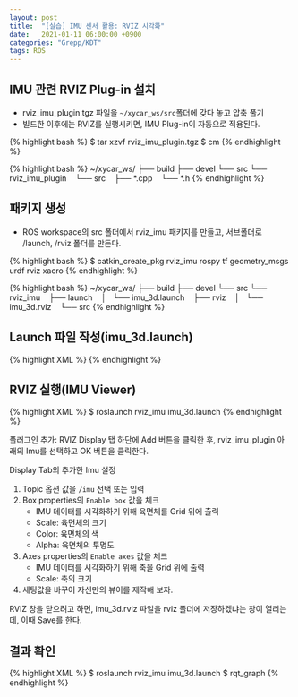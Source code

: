 ```yaml
---
layout: post
title:  "[실습] IMU 센서 활용: RVIZ 시각화"
date:   2021-01-11 06:00:00 +0900
categories: "Grepp/KDT"
tags: ROS
---
```


## IMU 관련 RVIZ Plug-in 설치

- rviz_imu_plugin.tgz 파일을 `~/xycar_ws/src`폴더에 갖다 놓고 압축 풀기
- 빌드한 이후에는 RVIZ를 실행시키면, IMU Plug-in이 자동으로 적용된다.

{% highlight bash %}
$ tar xzvf rviz_imu_plugin.tgz
$ cm
{% endhighlight %}

{% highlight bash %}
~/xycar_ws/
├── build
├── devel
└── src
    └── rviz_imu_plugin
        └── src
            ├── *.cpp
            └── *.h
{% endhighlight %}



## 패키지 생성

- ROS workspace의 src 폴더에서 rviz_imu 패키지를 만들고, 서브폴더로 /launch, /rviz 폴더를 만든다.

{% highlight bash %}
$ catkin_create_pkg rviz_imu rospy tf geometry_msgs urdf rviz xacro
{% endhighlight %}

{% highlight bash %}
~/xycar_ws/
├── build
├── devel
└── src
    └── rviz_imu
        ├── launch
        │   └── imu_3d.launch
        ├── rviz
        │   └── imu_3d.rviz
        └── src
{% endhighlight %}



## Launch 파일 작성(imu_3d.launch)

{% highlight XML %}
<launch>
    <!-- rviz display -->
    <node name="rviz_visualizer" pkg="rviz" type="rviz" required="true"
          args="-d $(find rviz_imu)/rviz/imu_3d.rviz" />
    <node pkg="xycar_imu" type="9dof_imu_node.py" name="xycar_imu" output="screen">
        <param name="rviz_mode" type="string" value="false" />
    </node>
</launch>
{% endhighlight %}



## RVIZ 실행(IMU Viewer)

{% highlight XML %}
$ roslaunch rviz_imu imu_3d.launch
{% endhighlight %}

플러그인 추가: RVIZ Display 탭 하단에 Add 버튼을 클릭한 후, rviz_imu_plugin 아래의 Imu를 선택하고 OK 버튼을 클릭한다.

Display Tab의 추가한 Imu 설정
1. Topic 옵션 값을 `/imu` 선택 또는 입력
2. Box properties의 `Enable box` 값을 체크
    - IMU 데이터를 시각화하기 위해 육면체를 Grid 위에 출력
    - Scale: 육면체의 크기
    - Color: 육면체의 색
    - Alpha: 육면체의 투명도
3. Axes properties의 `Enable axes` 값을 체크
    - IMU 데이터를 시각화하기 위해 축을 Grid 위에 출력
    - Scale: 축의 크기
4. 세팅값을 바꾸어 자신만의 뷰어를 제작해 보자.

RVIZ 창을 닫으려고 하면, imu_3d.rviz 파일을 rviz 폴더에 저장하겠냐는 창이 열리는데, 이때 Save를 한다.



## 결과 확인

{% highlight XML %}
$ roslaunch rviz_imu imu_3d.launch
$ rqt_graph
{% endhighlight %}
